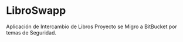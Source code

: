 # LibroSwapp
Aplicación de Intercambio de Libros
Proyecto se Migro a BitBucket por temas de Seguridad.
